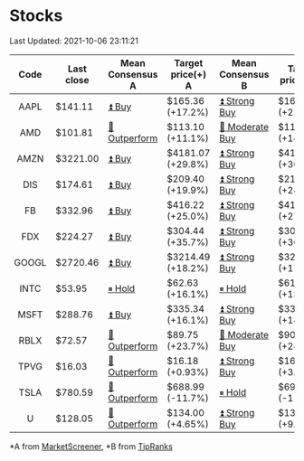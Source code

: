 # Stocks
Last Updated: 2021-10-06 23:11:21

|Code|Last close|Mean Consensus A|Target price(+) A|Mean Consensus B|Target price(+) B|
|:--:|-|-|-|-|-|
|AAPL|$141.11|[⏫ Buy](https://m.marketscreener.com/quote/stock/-4849/)|$165.36 (+17.2%)|[⏫ Strong Buy](https://www.tipranks.com/stocks/aapl/forecast)|$169.64 (+21.81%)|
|AMD|$101.81|[🔼 Outperform](https://m.marketscreener.com/quote/stock/-19475876/)|$113.10 (+11.1%)|[🔼 Moderate Buy](https://www.tipranks.com/stocks/amd/forecast)|$116.21 (+14.14%)|
|AMZN|$3221.00|[⏫ Buy](https://m.marketscreener.com/quote/stock/-12864605/)|$4181.07 (+29.8%)|[⏫ Strong Buy](https://www.tipranks.com/stocks/amzn/forecast)|$4193.88 (+30.20%)|
|DIS|$174.61|[⏫ Buy](https://m.marketscreener.com/quote/stock/-4842/)|$209.40 (+19.9%)|[⏫ Strong Buy](https://www.tipranks.com/stocks/dis/forecast)|$217.26 (+24.43%)|
|FB|$332.96|[⏫ Buy](https://m.marketscreener.com/quote/stock/-10547141/)|$416.22 (+25.0%)|[⏫ Strong Buy](https://www.tipranks.com/stocks/fb/forecast)|$419.87 (+27.85%)|
|FDX|$224.27|[⏫ Buy](https://m.marketscreener.com/quote/stock/-12585/)|$304.44 (+35.7%)|[⏫ Strong Buy](https://www.tipranks.com/stocks/fdx/forecast)|$306.35 (+36.60%)|
|GOOGL|$2720.46|[⏫ Buy](https://m.marketscreener.com/quote/stock/-24203373/)|$3214.49 (+18.2%)|[⏫ Strong Buy](https://www.tipranks.com/stocks/googl/forecast)|$3205.79 (+17.74%)|
|INTC|$53.95|[⏸ Hold](https://m.marketscreener.com/quote/stock/-4829/)|$62.63 (+16.1%)|[⏸ Hold](https://www.tipranks.com/stocks/intc/forecast)|$61.00 (+13.00%)|
|MSFT|$288.76|[⏫ Buy](https://m.marketscreener.com/quote/stock/-4835/)|$335.34 (+16.1%)|[⏫ Strong Buy](https://www.tipranks.com/stocks/msft/forecast)|$336.19 (+14.70%)|
|RBLX|$72.57|[🔼 Outperform](https://m.marketscreener.com/quote/stock/-117793644/)|$89.75 (+23.7%)|[🔼 Moderate Buy](https://www.tipranks.com/stocks/rblx/forecast)|$90.00 (+24.02%)|
|TPVG|$16.03|[🔼 Outperform](https://m.marketscreener.com/quote/stock/-15933327/)|$16.18 (+0.93%)|[⏫ Strong Buy](https://www.tipranks.com/stocks/tpvg/forecast)|$16.67 (+3.99%)|
|TSLA|$780.59|[🔼 Outperform](https://m.marketscreener.com/quote/stock/-6344549/)|$688.99 (-11.7%)|[⏸ Hold](https://www.tipranks.com/stocks/tsla/forecast)|$690.64 (-11.77%)|
|U|$128.05|[🔼 Outperform](https://m.marketscreener.com/quote/stock/-112492634/)|$134.00 (+4.65%)|[⏫ Strong Buy](https://www.tipranks.com/stocks/u/forecast)|$139.80 (+9.18%)|


*A from [MarketScreener](https://www.marketscreener.com), *B from [TipRanks](https://www.tipranks.com)
